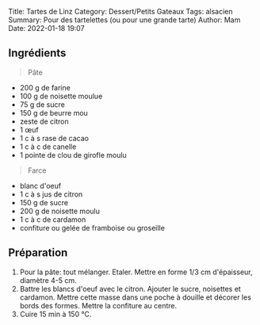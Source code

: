 Title: Tartes de Linz
Category: Dessert/Petits Gateaux
Tags: alsacien
Summary: Pour des tartelettes (ou pour une grande tarte)
Author: Mam
Date:  2022-01-18 19:07

## Ingrédients
> Pâte

- 200 g de farine
- 100 g de noisette moulue
- 75 g de sucre
- 150 g de beurre mou
- zeste de citron
- 1 œuf
- 1 c à s rase de cacao
- 1 c à c de canelle
- 1 pointe de clou de girofle moulu

> Farce

- blanc d'oeuf
- 1 c à s jus de citron
- 150 g de sucre
- 200 g de noisette moulu
- 1 c à c de cardamon
- confiture ou gelée de framboise ou groseille

## Préparation
1. Pour la pâte: tout mélanger. Etaler. Mettre en forme 1/3 cm d'épaisseur, diamètre 4-5 cm.
2. Battre les blancs d'oeuf avec le citron. Ajouter le sucre, noisettes et cardamon. Mettre cette masse dans une poche à douille et décorer les bords des formes. Mettre la confiture au centre.
3. Cuire 15 min à 150 °C.
